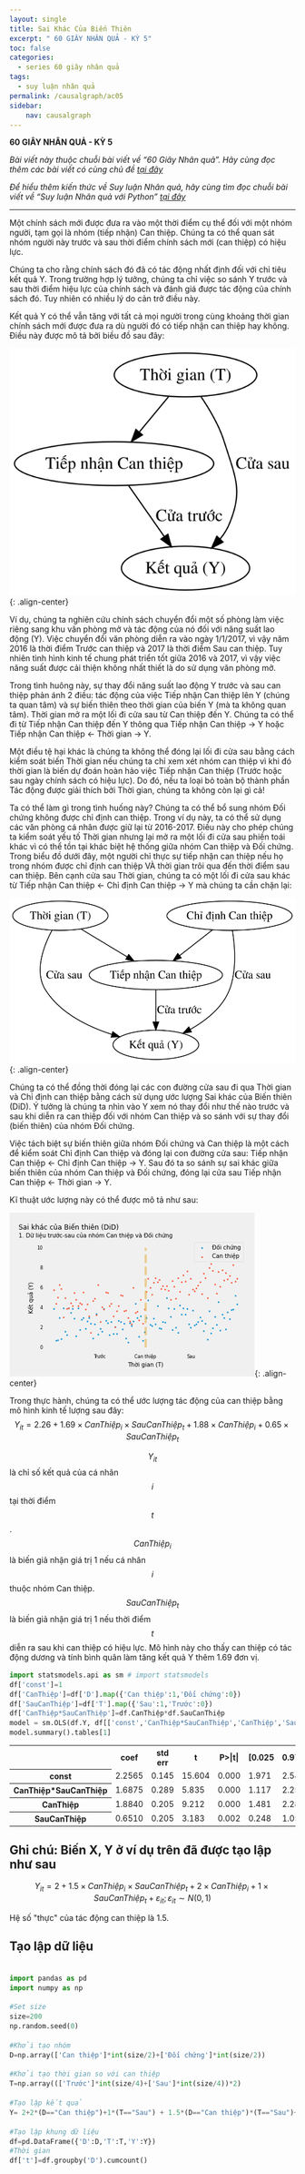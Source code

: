 ```yaml
---
layout: single
title: Sai Khác Của Biến Thiên
excerpt: " 60 GIÂY NHÂN QUẢ - KỲ 5"
toc: false
categories:
  - series 60 giây nhân quả
tags:
  - suy luận nhân quả
permalink: /causalgraph/ac05
sidebar:
    nav: causalgraph
---
```


**60 GIÂY NHÂN QUẢ - KỲ 5**

*Bài viết này thuộc chuỗi bài viết về “60 Giây Nhân quả”. Hãy cùng đọc thêm các bài viết có cùng chủ đề [tại đây](http://kinhtehocvohai.com/causalgraph/)*

*Để hiểu thêm kiến thức về Suy luận Nhân quả, hãy cùng tìm đọc chuỗi bài viết về “Suy luận Nhân quả với Python” [tại đây](http://kinhtehocvohai.com/pythoncausal/)*


-------


Một chính sách mới được đưa ra vào một thời điểm cụ thể đối với một nhóm người, tạm gọi là nhóm (tiếp nhận) Can thiệp. Chúng ta có thể quan sát nhóm người này trước và sau thời điểm chính sách mới (can thiệp) có hiệu lực.

Chúng ta cho rằng chính sách đó đã có tác động nhất định đối với chỉ tiêu kết quả Y. Trong trường hợp lý tưởng, chúng ta chỉ việc so sánh Y trước và sau thời điểm hiệu lực của chính sách và đánh giá được tác động của chính sách đó. Tuy nhiên có nhiều lý do cản trở điều này.

Kết quả Y có thể vẫn tăng với tất cả mọi người trong cùng khoảng thời gian chính sách mới được đưa ra dù người đó có tiếp nhận can thiệp hay không. Điều này được mô tả bởi biều đồ sau đây:




![image-center](/assets/images/animatedcausality/ac05/output_4_0.svg){: .align-center}


Ví dụ, chúng ta nghiên cứu chính sách chuyển đổi một số phòng làm việc riêng sang khu văn phòng mở và tác động của nó đối với năng suất lao động (Y). Việc chuyển đổi văn phòng diễn ra vào ngày 1/1/2017, vì vậy năm 2016 là thời điểm Trước can thiệp và 2017 là thời điểm Sau can thiệp. Tuy nhiên tình hình kinh tế chung phát triển tốt giữa 2016 và 2017, vì vậy việc năng suất được cải thiện không nhất thiết là do sử dụng văn phòng mở.

Trong tình huông này, sự thay đổi năng suất lao động Y trước và sau can thiệp phản ánh 2 điều: tác động của việc Tiếp nhận Can thiệp lên Y (chúng ta quan tâm) và sự biến thiên theo thời gian của biến Y (mà ta không quan tâm). Thời gian mở ra một lối đi cửa sau từ Can thiệp đến Y. Chúng ta có thể đi từ Tiếp nhận Can thiệp đến Y thông qua Tiếp nhận Can thiệp → Y hoặc Tiếp nhận Can thiệp ← Thời gian → Y.

Một điều tệ hại khác là chúng ta không thể đóng lại lối đi cửa sau bằng cách kiểm soát biến Thời gian nếu chúng ta chỉ xem xét nhóm can thiệp vì khi đó thời gian là biến  dự đoán hoàn hảo việc Tiếp nhận Can thiệp (Trước hoặc sau ngày chính sách có hiệu lực). Do đó, nếu ta loại bỏ toàn bộ thành phần Tác động được giải thích bởi Thời gian, chúng ta không còn lại gì cả!

Ta có thể làm gì trong tình huống này? Chúng ta có thể bổ sung nhóm Đối chứng không được chỉ định can thiệp. Trong ví dụ này, ta có thể sử dụng các văn phòng cá nhân được giữ lại từ 2016-2017. Điều này cho phép chúng ta kiểm soát yếu tố Thời gian nhưng lại mở ra một lối đi cửa sau phiền toái khác vì có thể tồn tại khác biệt hệ thống giữa nhóm Can thiệp và Đối chứng. Trong biểu đồ dưới đây, một người chỉ thực sự tiếp nhận can thiệp nếu họ trong nhóm được chỉ định can thiệp VÀ thời gian trôi qua đến thời điểm sau can thiệp. Bên cạnh cửa sau Thời gian, chúng ta có một lối đi cửa sau khác  từ Tiếp nhận Can thiệp ← Chỉ định Can thiệp → Y mà chúng ta cần chặn lại:





![image-center](/assets/images/animatedcausality/ac05/output_6_0.svg){: .align-center}




Chúng ta có thể đồng thời đóng lại các con đường cửa sau đi qua Thời gian và Chỉ định can thiệp bằng cách sử dụng ước lượng Sai khác của Biến thiên (DiD). Ý tưởng là chúng ta nhìn vào Y xem nó thay đổi như thế nào trước và sau khi diễn ra can thiệp đối với nhóm Can thiệp và so sánh với sự thay đổi (biến thiên) của nhóm Đối chứng.

Việc tách biệt sự biến thiên giữa nhóm Đối chứng và Can thiệp là một cách để kiểm soát Chỉ định Can thiệp và đóng lại con đường cửa sau: Tiếp nhận Can thiệp ← Chỉ định Can thiệp → Y. Sau đó ta so sánh sự sai khác giữa biến thiên của nhóm Can thiệp và Đối chứng, đóng lại cửa sau Tiếp nhận Can thiệp ← Thời gian → Y.

Kĩ thuật ước lượng này có thể được mô tả như sau:

![image-center](/assets/images/animatedcausality/ac05/IV.gif){: .align-center}

Trong thực hành, chúng ta có thể ước lượng tác động của can thiệp bằng mô hình kinh tế lượng sau đây:
$$Y_{it}=2.26+1.69 \times CanThiệp_i \times SauCanThiệp_t+ 1.88\times CanThiệp_i+0.65 \times SauCanThiệp_t$$

$$Y_{it}$$ là chỉ số kết quả của cá nhân $$i$$ tại thời điểm $$t$$. $$CanThiệp_i$$ là biến giả nhận giá trị 1 nếu cá nhân $$i$$ thuộc nhóm Can thiệp. $$SauCanThiệp_t$$ là biến giả nhận giá trị 1 nếu thời điểm $$t$$ diễn ra sau khi can thiệp có hiệu lực. Mô hình này cho thấy can thiệp có tác động dương và tính bình quân làm tăng kết quả Y thêm 1.69 đơn vị. 



```python
import statsmodels.api as sm # import statsmodels 
df['const']=1
df['CanThiệp']=df['D'].map({'Can thiệp':1,'Đối chứng':0})
df['SauCanThiệp']=df['T'].map({'Sau':1,'Trước':0})
df['CanThiệp*SauCanThiệp']=df.CanThiệp*df.SauCanThiệp
model = sm.OLS(df.Y, df[['const','CanThiệp*SauCanThiệp','CanThiệp','SauCanThiệp']]).fit()
model.summary().tables[1]
```




<table class="simpletable">
<tr>
            <td></td>              <th>coef</th>     <th>std err</th>      <th>t</th>      <th>P>|t|</th>  <th>[0.025</th>    <th>0.975]</th>  
</tr>
<tr>
  <th>const</th>                <td>    2.2565</td> <td>    0.145</td> <td>   15.604</td> <td> 0.000</td> <td>    1.971</td> <td>    2.542</td>
</tr>
<tr>
  <th>CanThiệp*SauCanThiệp</th> <td>    1.6875</td> <td>    0.289</td> <td>    5.835</td> <td> 0.000</td> <td>    1.117</td> <td>    2.258</td>
</tr>
<tr>
  <th>CanThiệp</th>             <td>    1.8840</td> <td>    0.205</td> <td>    9.212</td> <td> 0.000</td> <td>    1.481</td> <td>    2.287</td>
</tr>
<tr>
  <th>SauCanThiệp</th>          <td>    0.6510</td> <td>    0.205</td> <td>    3.183</td> <td> 0.002</td> <td>    0.248</td> <td>    1.054</td>
</tr>
</table>



## Ghi chú: Biến X, Y ở ví dụ trên đã được tạo lập như sau 

$$Y_{it}=2+1.5 \times CanThiệp_i \times SauCanThiệp_t+ 2\times CanThiệp_i+1 \times SauCanThiệp_t+ \varepsilon_{it}; \varepsilon_{it} \sim N(0,1)$$

Hệ số "thực" của tác động can thiệp là 1.5.



## Tạo lập dữ liệu


```python

import pandas as pd
import numpy as np

#Set size
size=200
np.random.seed(0)

#Khởi tạo nhóm
D=np.array(['Can thiệp']*int(size/2)+['Đối chứng']*int(size/2))

#Khởi tạo thời gian so với can thiệp
T=np.array((['Trước']*int(size/4)+['Sau']*int(size/4))*2)

#Tạo lập kết quả
Y= 2+2*(D=="Can thiệp")+1*(T=="Sau") + 1.5*(D=="Can thiệp")*(T=="Sau")+np.random.normal(0,1,size)

#Tạo lập khung dữ liệu
df=pd.DataFrame({'D':D,'T':T,'Y':Y})
#Thời gian
df['t']=df.groupby('D').cumcount()


```